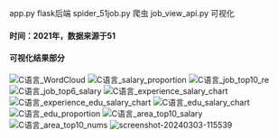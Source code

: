 app.py flask后端
spider_51job.py 爬虫
job_view_api.py 可视化

#### 时间：2021年，数据来源于51
#### 可视化结果部分

![C语言_WordCloud](https://github.com/hahassss/master/assets/96510178/6a6ca13e-00df-4690-9886-f37fc32bc239)
![C语言_salary_proportion](https://github.com/hahassss/master/assets/96510178/d5664af9-f40b-473f-9601-1d74547af4e8)
![C语言_job_top10_re](https://github.com/hahassss/master/assets/96510178/c72a7705-b682-4c6d-a01d-c22add297229)
![C语言_job_top6_salary](https://github.com/hahassss/master/assets/96510178/9cc22252-83ee-4460-bd97-a66c8cca71ad)
![C语言_experience_salary_chart](https://github.com/hahassss/master/assets/96510178/9db70acb-9636-419d-9c38-b383224785bc)
![C语言_experience_edu_salary_chart](https://github.com/hahassss/master/assets/96510178/80440ef3-9d78-4806-8714-e24a3b4144cd)
![C语言_edu_salary_chart](https://github.com/hahassss/master/assets/96510178/5efad5c4-448b-40e2-948f-db77859f4076)
![C语言_edu_proportion](https://github.com/hahassss/master/assets/96510178/93172de1-8387-4f07-8286-360271054fb1)
![C语言_area_top10_salary](https://github.com/hahassss/master/assets/96510178/b5708307-10cd-4977-b482-fb988adfd20d)
![C语言_area_top10_nums](https://github.com/hahassss/master/assets/96510178/34ba0751-8ed5-40f2-a0cd-68c49d9f7ae8)
![screenshot-20240303-115539](https://github.com/hahassss/master/assets/96510178/d7fbb232-2749-4d99-ae3c-eb2c427ed395)

